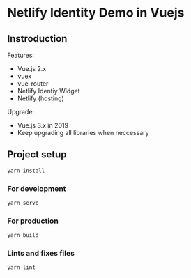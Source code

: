 # Netlify Identity Demo in Vuejs

## Instroduction

Features:

- Vue.js 2.x
- vuex
- vue-router
- Netlify Identiy Widget
- Netlify (hosting)

Upgrade:

- Vue.js 3.x in 2019
- Keep upgrading all libraries when neccessary

## Project setup

```bash
yarn install
```

### For development

```bash
yarn serve
```

### For production

```bash
yarn build
```

### Lints and fixes files

```bash
yarn lint
```
